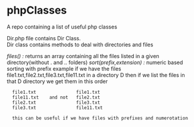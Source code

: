 # phpClasses
A repo containing a list of useful php classes

Dir.php file contains Dir Class.<br>
Dir class contains methods to deal with directories and files

*files() :* returns an array containing all the files listed in a given directory(without . and .. folders)
*sort($prefix,$extension)  :* numeric based sorting with prefix
    example if we have the files file1.txt,file2.txt,file3.txt,file11.txt in a directory D
    then if we list the files in that D directory we get them in this order 
   
      file1.txt               file1.txt
      file11.txt    and not   file2.txt
      file2.txt               file3.txt
      file3.txt               file11.txt
      
      this can be useful if we have files with prefixes and numerotation
    
